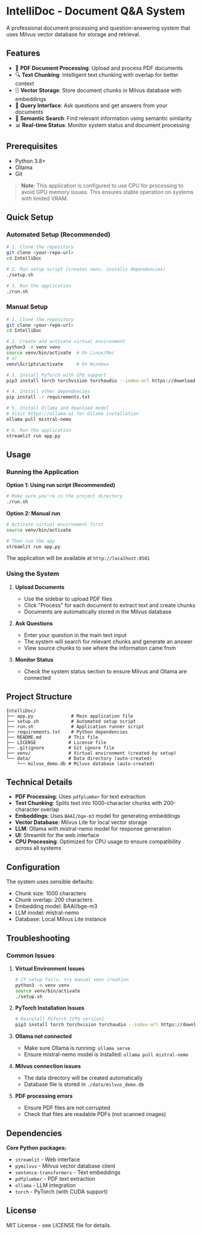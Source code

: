 # IntelliDoc - Document Q&A System

A professional document processing and question-answering system that uses Milvus vector database for storage and retrieval.

## Features

- 📄 **PDF Document Processing**: Upload and process PDF documents
- 🔍 **Text Chunking**: Intelligent text chunking with overlap for better context
- 🗄️ **Vector Storage**: Store document chunks in Milvus database with embeddings
- 🤖 **Query Interface**: Ask questions and get answers from your documents
- 🎯 **Semantic Search**: Find relevant information using semantic similarity
- 📊 **Real-time Status**: Monitor system status and document processing

## Prerequisites

- Python 3.8+
- Ollama
- Git

> **Note**: This application is configured to use CPU for processing to avoid GPU memory issues. This ensures stable operation on systems with limited VRAM.

## Quick Setup

### **Automated Setup (Recommended)**

```bash
# 1. Clone the repository
git clone <your-repo-url>
cd IntelliDoc

# 2. Run setup script (creates venv, installs dependencies)
./setup.sh

# 3. Run the application
./run.sh
```

### **Manual Setup**

```bash
# 1. Clone the repository
git clone <your-repo-url>
cd IntelliDoc

# 2. Create and activate virtual environment
python3 -m venv venv
source venv/bin/activate  # On Linux/Mac
# or
venv\Scripts\activate     # On Windows

# 3. Install PyTorch with CPU support
pip3 install torch torchvision torchaudio --index-url https://download.pytorch.org/whl/cpu

# 4. Install other dependencies
pip install -r requirements.txt

# 5. Install Ollama and download model
# Visit https://ollama.ai for Ollama installation
ollama pull mistral-nemo

# 6. Run the application
streamlit run app.py
```

## Usage

### **Running the Application**

**Option 1: Using run script (Recommended)**
```bash
# Make sure you're in the project directory
./run.sh
```

**Option 2: Manual run**
```bash
# Activate virtual environment first
source venv/bin/activate

# Then run the app
streamlit run app.py
```

The application will be available at `http://localhost:8501`

### **Using the System**

1. **Upload Documents**
   - Use the sidebar to upload PDF files
   - Click "Process" for each document to extract text and create chunks
   - Documents are automatically stored in the Milvus database

2. **Ask Questions**
   - Enter your question in the main text input
   - The system will search for relevant chunks and generate an answer
   - View source chunks to see where the information came from

3. **Monitor Status**
   - Check the system status section to ensure Milvus and Ollama are connected

## Project Structure

```
IntelliDoc/
├── app.py              # Main application file
├── setup.sh            # Automated setup script
├── run.sh              # Application runner script
├── requirements.txt    # Python dependencies
├── README.md          # This file
├── LICENSE            # License file
├── .gitignore         # Git ignore file
├── venv/              # Virtual environment (created by setup)
└── data/              # Data directory (auto-created)
    └── milvus_demo.db # Milvus database (auto-created)
```

## Technical Details

- **PDF Processing**: Uses `pdfplumber` for text extraction
- **Text Chunking**: Splits text into 1000-character chunks with 200-character overlap
- **Embeddings**: Uses `BAAI/bge-m3` model for generating embeddings
- **Vector Database**: Milvus Lite for local vector storage
- **LLM**: Ollama with mistral-nemo model for response generation
- **UI**: Streamlit for the web interface
- **CPU Processing**: Optimized for CPU usage to ensure compatibility across all systems

## Configuration

The system uses sensible defaults:
- Chunk size: 1000 characters
- Chunk overlap: 200 characters
- Embedding model: BAAI/bge-m3
- LLM model: mistral-nemo
- Database: Local Milvus Lite instance

## Troubleshooting

### Common Issues

1. **Virtual Environment Issues**
   ```bash
   # If setup fails, try manual venv creation
   python3 -m venv venv
   source venv/bin/activate
   ./setup.sh
   ```

2. **PyTorch Installation Issues**
   ```bash
   # Reinstall PyTorch (CPU version)
   pip3 install torch torchvision torchaudio --index-url https://download.pytorch.org/whl/cpu
   ```

3. **Ollama not connected**
   - Make sure Ollama is running: `ollama serve`
   - Ensure mistral-nemo model is installed: `ollama pull mistral-nemo`

4. **Milvus connection issues**
   - The data directory will be created automatically
   - Database file is stored in `./data/milvus_demo.db`

5. **PDF processing errors**
   - Ensure PDF files are not corrupted
   - Check that files are readable PDFs (not scanned images)

## Dependencies

**Core Python packages:**
- `streamlit` - Web interface
- `pymilvus` - Milvus vector database client
- `sentence-transformers` - Text embeddings
- `pdfplumber` - PDF text extraction
- `ollama` - LLM integration
- `torch` - PyTorch (with CUDA support)

## License

MIT License - see LICENSE file for details.
